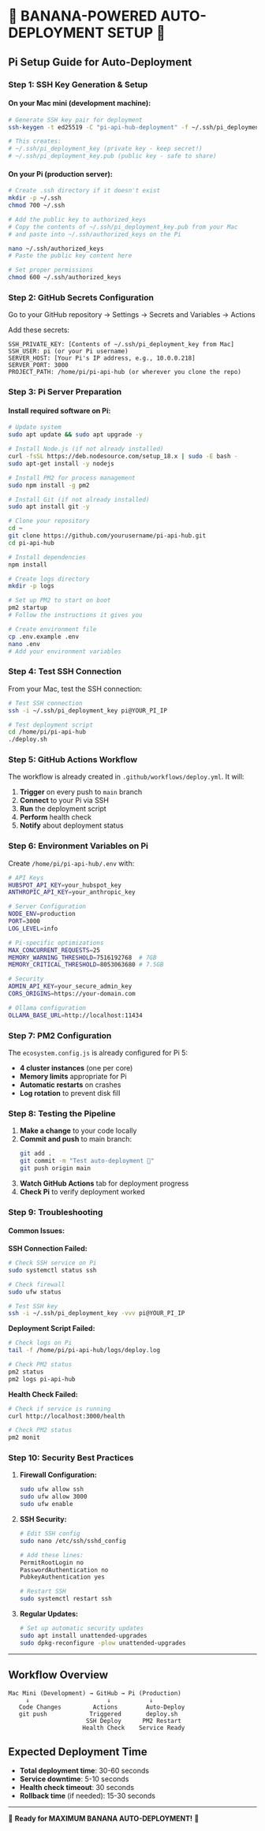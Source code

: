 # 🍌 BANANA-POWERED AUTO-DEPLOYMENT SETUP 🍌

## **Pi Setup Guide for Auto-Deployment**

### **Step 1: SSH Key Generation & Setup**

#### **On your Mac mini (development machine):**

```bash
# Generate SSH key pair for deployment
ssh-keygen -t ed25519 -C "pi-api-hub-deployment" -f ~/.ssh/pi_deployment_key

# This creates:
# ~/.ssh/pi_deployment_key (private key - keep secret!)
# ~/.ssh/pi_deployment_key.pub (public key - safe to share)
```

#### **On your Pi (production server):**

```bash
# Create .ssh directory if it doesn't exist
mkdir -p ~/.ssh
chmod 700 ~/.ssh

# Add the public key to authorized_keys
# Copy the contents of ~/.ssh/pi_deployment_key.pub from your Mac
# and paste into ~/.ssh/authorized_keys on the Pi

nano ~/.ssh/authorized_keys
# Paste the public key content here

# Set proper permissions
chmod 600 ~/.ssh/authorized_keys
```

### **Step 2: GitHub Secrets Configuration**

Go to your GitHub repository → Settings → Secrets and Variables → Actions

Add these secrets:

```
SSH_PRIVATE_KEY: [Contents of ~/.ssh/pi_deployment_key from Mac]
SSH_USER: pi (or your Pi username)
SERVER_HOST: [Your Pi's IP address, e.g., 10.0.0.218]
SERVER_PORT: 3000
PROJECT_PATH: /home/pi/pi-api-hub (or wherever you clone the repo)
```

### **Step 3: Pi Server Preparation**

#### **Install required software on Pi:**

```bash
# Update system
sudo apt update && sudo apt upgrade -y

# Install Node.js (if not already installed)
curl -fsSL https://deb.nodesource.com/setup_18.x | sudo -E bash -
sudo apt-get install -y nodejs

# Install PM2 for process management
sudo npm install -g pm2

# Install Git (if not already installed)
sudo apt install git -y

# Clone your repository
cd ~
git clone https://github.com/yourusername/pi-api-hub.git
cd pi-api-hub

# Install dependencies
npm install

# Create logs directory
mkdir -p logs

# Set up PM2 to start on boot
pm2 startup
# Follow the instructions it gives you

# Create environment file
cp .env.example .env
nano .env
# Add your environment variables
```

### **Step 4: Test SSH Connection**

From your Mac, test the SSH connection:

```bash
# Test SSH connection
ssh -i ~/.ssh/pi_deployment_key pi@YOUR_PI_IP

# Test deployment script
cd /home/pi/pi-api-hub
./deploy.sh
```

### **Step 5: GitHub Actions Workflow**

The workflow is already created in `.github/workflows/deploy.yml`. It will:

1. **Trigger** on every push to `main` branch
2. **Connect** to your Pi via SSH
3. **Run** the deployment script
4. **Perform** health check
5. **Notify** about deployment status

### **Step 6: Environment Variables on Pi**

Create `/home/pi/pi-api-hub/.env` with:

```bash
# API Keys
HUBSPOT_API_KEY=your_hubspot_key
ANTHROPIC_API_KEY=your_anthropic_key

# Server Configuration
NODE_ENV=production
PORT=3000
LOG_LEVEL=info

# Pi-specific optimizations
MAX_CONCURRENT_REQUESTS=25
MEMORY_WARNING_THRESHOLD=7516192768  # 7GB
MEMORY_CRITICAL_THRESHOLD=8053063680 # 7.5GB

# Security
ADMIN_API_KEY=your_secure_admin_key
CORS_ORIGINS=https://your-domain.com

# Ollama configuration
OLLAMA_BASE_URL=http://localhost:11434
```

### **Step 7: PM2 Configuration**

The `ecosystem.config.js` is already configured for Pi 5:

- **4 cluster instances** (one per core)
- **Memory limits** appropriate for Pi
- **Automatic restarts** on crashes
- **Log rotation** to prevent disk fill

### **Step 8: Testing the Pipeline**

1. **Make a change** to your code locally
2. **Commit and push** to main branch:
   ```bash
   git add .
   git commit -m "Test auto-deployment 🍌"
   git push origin main
   ```
3. **Watch GitHub Actions** tab for deployment progress
4. **Check Pi** to verify deployment worked

### **Step 9: Troubleshooting**

#### **Common Issues:**

**SSH Connection Failed:**
```bash
# Check SSH service on Pi
sudo systemctl status ssh

# Check firewall
sudo ufw status

# Test SSH key
ssh -i ~/.ssh/pi_deployment_key -vvv pi@YOUR_PI_IP
```

**Deployment Script Failed:**
```bash
# Check logs on Pi
tail -f /home/pi/pi-api-hub/logs/deploy.log

# Check PM2 status
pm2 status
pm2 logs pi-api-hub
```

**Health Check Failed:**
```bash
# Check if service is running
curl http://localhost:3000/health

# Check PM2 status
pm2 monit
```

### **Step 10: Security Best Practices**

1. **Firewall Configuration:**
   ```bash
   sudo ufw allow ssh
   sudo ufw allow 3000
   sudo ufw enable
   ```

2. **SSH Security:**
   ```bash
   # Edit SSH config
   sudo nano /etc/ssh/sshd_config
   
   # Add these lines:
   PermitRootLogin no
   PasswordAuthentication no
   PubkeyAuthentication yes
   
   # Restart SSH
   sudo systemctl restart ssh
   ```

3. **Regular Updates:**
   ```bash
   # Set up automatic security updates
   sudo apt install unattended-upgrades
   sudo dpkg-reconfigure -plow unattended-upgrades
   ```

---

## **Workflow Overview**

```
Mac Mini (Development) → GitHub → Pi (Production)
     ↓                      ↓           ↓
   Code Changes         Actions        Auto-Deploy
   git push            Triggered       deploy.sh
                      SSH Deploy      PM2 Restart
                     Health Check    Service Ready
```

## **Expected Deployment Time**

- **Total deployment time**: 30-60 seconds
- **Service downtime**: 5-10 seconds
- **Health check timeout**: 30 seconds
- **Rollback time** (if needed): 15-30 seconds

---

🍌 **Ready for MAXIMUM BANANA AUTO-DEPLOYMENT!** 🍌
